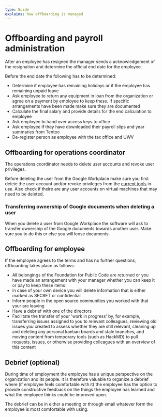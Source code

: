 ```yaml
---
type: Guide
explains: how offboarding is managed
---
```


# Offboarding and payroll administration

After an employee has resigned the manager sends a acknowledgement of the resignation and determine the official end date for the employee.

Before the end date the following has to be determined:

* Determine if employee has remaining holidays or if the employee has remaining unpaid leave
* Ask employee to return any equipment in loan from the organization or agree on a payment by employee to keep these. If specific arrangements have been made make sure they are documented
* Calculate the final salary and provide details for the end calculation to employee
* Ask employee to hand over access keys to office
* Ask employee if they have downloaded their payroll slips and year summaries from Tentoo
* De-register person as employee with the tax office and UWV

## Offboarding for operations coordinator

The operations coordinator needs to delete user accounts and revoke user privileges.

Before deleting the user from the Google Workplace make sure you first delete the user account and/or revoke privileges from the [current tools](https://about.publiccode.net/activities/tool-management/#current-tools) in use.
Also check if theire are any user accounts on virtual machines that may need to be deleted.

### Transferring ownership of Google documents when deleting a user

When you delete a user from Google Workplace the software will ask to transfer ownership of the
Google documents towards another user. Make sure you to do this or else you will loose documents.

## Offboarding for employee

If the employee agrees to the terms and has no further questions, offboarding takes place as follows:

* All belongings of the Foundation for Public Code are returned or you have made an arrangement with your manager whether you can keep it or pay to keep these items
* In case of your own device you will delete information that is either marked as SECRET or confidential
* Inform people in the open source communities you worked with that your are leaving
* Have a debrief with one of the directors
* Facilitate the transfer of your 'work in progress' by, for example, transferring issues assigned to you to relevant colleagues, reviewing old issues you created to assess whether they are still relevant, cleaning up and deleting any personal kanban boards and stale branches, and moving content from temporary tools (such as HackMD) to pull requests, issues, or otherwise providing colleagues with an overview of this content

## Debrief (optional)

During time of employment the employee has a unique perspective on the organization and its people. It is therefore valuable to organize a debrief where (if employee feels comfortable with it) the employee has the option to provide constructive feedback on the things the employee has learned and what the employee thinks could be improved upon.

The debrief can be in either a meeting or through email whatever form the employee is most comfortable with using.
